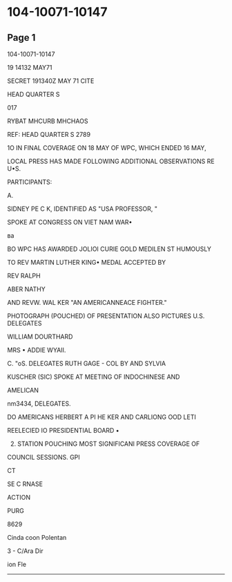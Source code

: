 # 104-10071-10147

## Page 1

104-10071-10147

19 14132 MAY71

SECRET 191340Z MAY 71 CITE

HEAD QUARTER S

017

RYBAT MHCURB MHCHAOS

REF: HEAD QUARTER S 2789

1O IN FINAL COVERAGE ON 18 MAY OF WPC, WHICH ENDED 16 MAY,

LOCAL PRESS HAS MADE FOLLOWING ADDITIONAL OBSERVATIONS RE U•S.

PARTICIPANTS:

A.

SIDNEY PE C K, IDENTIFIED AS "USA PROFESSOR, "

SPOKE AT CONGRESS ON VIET NAM WAR•

ва

BO WPC HAS AWARDED JOLIOI CURIE GOLD MEDILEN ST HUMOUSLY

TO REV MARTIN LUTHER KING• MEDAL ACCEPTED BY

REV RALPH

ABER NATHY

AND REVW. WAL KER "AN AMERICANNEACE FIGHTER."

PHOTOGRAPH (POUCHED) OF PRESENTATION ALSO PICTURES U.S. DELEGATES

WILLIAM DOURTHARD

MRS • ADDIE WYAII.

C. "oS. DELEGATES RUTH GAGE - COL BY AND SYLVIA

KUSCHER (SIC) SPOKE AT MEETING OF INDOCHINESE AND

AMELICAN

nm3434, DELEGATES.

DO AMERICANS HERBERT A PI HE KER AND CARLIONG OOD LETI

REELECIED IO PRESIDENTIAL BOARD •

2. STATION POUCHING MOST SIGNIFICANI PRESS COVERAGE OF

COUNCIL SESSIONS. GPI

CT

SE C RNASE

ACTION

PURG

8629

Cinda coon Polentan

3 - C/Ara Dir

ion Fle

---

